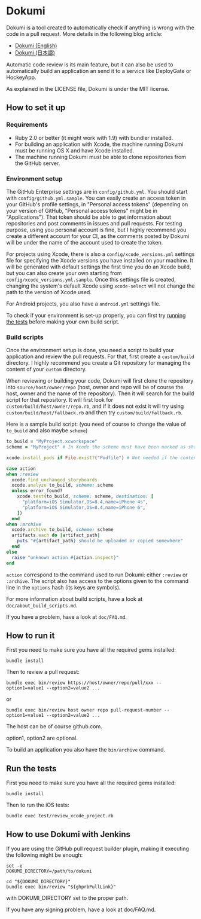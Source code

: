 Dokumi
======

Dokumi is a tool created to automatically check if anything is wrong with the code in a pull request. More details in the following blog article:

- [Dokumi (English)](http://techlife.cookpad.com/entry/2015/06/04/dokumi-en)
- [Dokumi (日本語)](http://techlife.cookpad.com/entry/2015/06/04/dokumi-ja)

Automatic code review is its main feature, but it can also be used to automatically build an application an send it to a service like DeployGate or HockeyApp.

As explained in the LICENSE file, Dokumi is under the MIT license.

How to set it up
----------------

### Requirements

- Ruby 2.0 or better (it might work with 1.9) with bundler installed.
- For building an application with Xcode, the machine running Dokumi must be running OS X and have Xcode installed.
- The machine running Dokumi must be able to clone repositories from the GitHub server.

### Environment setup

The GitHub Enterprise settings are in `config/github.yml`. You should start with `config/github.yml.sample`. You can easily create an access token in your GitHub's profile settings, in "Personal access tokens" (depending on your version of GitHub, "Personal access tokens" might be in "Applications"). That token should be able to get information about repositories and post comments in issues and pull requests. For testing purpose, using you personal account is fine, but I highly recommend you create a different account for your CI, as the comments posted by Dokumi will be under the name of the account used to create the token.

For projects using Xcode, there is also a `config/xcode_versions.yml` settings file for specifying the Xcode versions you have installed on your machine. It will be generated with default settings the first time you do an Xcode build, but you can also create your own starting from `config/xcode_versions.yml.sample`. Once this settings file is created, changing the system's default Xcode using `xcode-select` will not change the path to the version of Xcode used.

For Android projects, you also have a `android.yml` settings file.

To check if your environment is set-up properly, you can first try [running the tests](#run_tests) before making your own build script.

### Build scripts

Once the environment setup is done, you need a script to build your application and review the pull requests. For that, first create a `custom/build` directory. I highly recommend you create a Git repository for managing the content of your `custom` directory.

When reviewing or building your code, Dokumi will first clone the repository into `source/host/owner/repo` (host, owner and repo will be of course the host, owner and the name of the repository). Then it will search for the build script for that repository. It will first look for `custom/build/host/owner/repo.rb`, and if it does not exist it will try using `custom/build/host/fallback.rb` and then try `custom/build/fallback.rb`.

Here is a sample build script: (you need of course to change the value of `to_build` and also maybe `scheme`)
```ruby
to_build = "MyProject.xcworkspace"
scheme = "MyProject" # In Xcode the scheme must have been marked as shared.

xcode.install_pods if File.exist?("Podfile") # Not needed if the content of your Pods directory is stored in the repository.

case action
when :review
  xcode.find_unchanged_storyboards
  xcode.analyze to_build, scheme: scheme
  unless error_found?
    xcode.test(to_build, scheme: scheme, destination: [
      "platform=iOS Simulator,OS=8.4,name=iPhone 4s",
      "platform=iOS Simulator,OS=8.4,name=iPhone 6",
    ])
  end
when :archive
  xcode.archive to_build, scheme: scheme
  artifacts.each do |artifact_path|
    puts "#{artifact_path} should be uploaded or copied somewhere"
  end
else
  raise "unknown action #{action.inspect}"
end
```

`action` correspond to the command used to run Dokumi: either `:review` or `:archive`. The script also has access to the options given to the command line in the `options` hash (its keys are symbols).

For more information about build scripts, have a look at `doc/about_build_scripts.md`.

If you have a problem, have a look at `doc/FAQ.md`.

How to run it
-------------

First you need to make sure you have all the required gems installed:
```
bundle install
```

Then to review a pull request:
```
bundle exec bin/review https://host/owner/repo/pull/xxx --option1=value1 --option2=value2 ...
```

or

```
bundle exec bin/review host owner repo pull-request-number --option1=value1 --option2=value2 ...
```

The host can be of course github.com.

option1, option2 are optional.

To build an application you also have the `bin/archive` command.

Run the tests <a name="run_tests"></a>
-------------
First you need to make sure you have all the required gems installed:
```
bundle install
```

Then to run the iOS tests:
```
bundle exec test/review_xcode_project.rb
```

How to use Dokumi with Jenkins
------------------------------
If you are using the GitHub pull request builder plugin, making it executing the following might be enough:
```shell
set -e
DOKUMI_DIRECTORY=/path/to/dokumi

cd "${DOKUMI_DIRECTORY}"
bundle exec bin/review "${ghprbPullLink}"
```
with DOKUMI_DIRECTORY set to the proper path.

If you have any signing problem, have a look at doc/FAQ.md.
